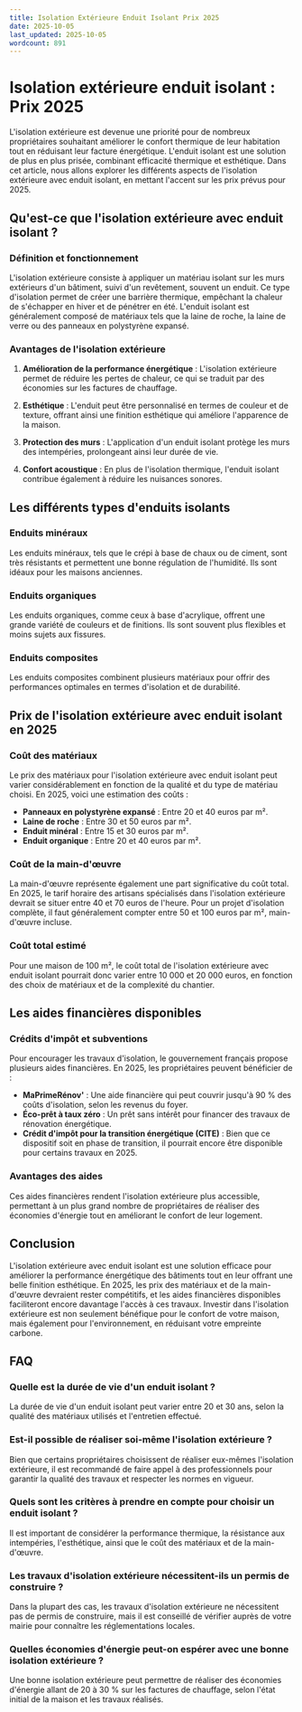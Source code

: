 ```yaml
---
title: Isolation Extérieure Enduit Isolant Prix 2025
date: 2025-10-05
last_updated: 2025-10-05
wordcount: 891
---
```


# Isolation extérieure enduit isolant : Prix 2025

L'isolation extérieure est devenue une priorité pour de nombreux propriétaires souhaitant améliorer le confort thermique de leur habitation tout en réduisant leur facture énergétique. L'enduit isolant est une solution de plus en plus prisée, combinant efficacité thermique et esthétique. Dans cet article, nous allons explorer les différents aspects de l'isolation extérieure avec enduit isolant, en mettant l'accent sur les prix prévus pour 2025.

## Qu'est-ce que l'isolation extérieure avec enduit isolant ?

### Définition et fonctionnement

L'isolation extérieure consiste à appliquer un matériau isolant sur les murs extérieurs d'un bâtiment, suivi d'un revêtement, souvent un enduit. Ce type d'isolation permet de créer une barrière thermique, empêchant la chaleur de s'échapper en hiver et de pénétrer en été. L'enduit isolant est généralement composé de matériaux tels que la laine de roche, la laine de verre ou des panneaux en polystyrène expansé.

### Avantages de l'isolation extérieure

1. **Amélioration de la performance énergétique** : L'isolation extérieure permet de réduire les pertes de chaleur, ce qui se traduit par des économies sur les factures de chauffage.
   
2. **Esthétique** : L'enduit peut être personnalisé en termes de couleur et de texture, offrant ainsi une finition esthétique qui améliore l'apparence de la maison.

3. **Protection des murs** : L'application d'un enduit isolant protège les murs des intempéries, prolongeant ainsi leur durée de vie.

4. **Confort acoustique** : En plus de l'isolation thermique, l'enduit isolant contribue également à réduire les nuisances sonores.

## Les différents types d'enduits isolants

### Enduits minéraux

Les enduits minéraux, tels que le crépi à base de chaux ou de ciment, sont très résistants et permettent une bonne régulation de l'humidité. Ils sont idéaux pour les maisons anciennes.

### Enduits organiques

Les enduits organiques, comme ceux à base d'acrylique, offrent une grande variété de couleurs et de finitions. Ils sont souvent plus flexibles et moins sujets aux fissures.

### Enduits composites

Les enduits composites combinent plusieurs matériaux pour offrir des performances optimales en termes d'isolation et de durabilité.

## Prix de l'isolation extérieure avec enduit isolant en 2025

### Coût des matériaux

Le prix des matériaux pour l'isolation extérieure avec enduit isolant peut varier considérablement en fonction de la qualité et du type de matériau choisi. En 2025, voici une estimation des coûts :

- **Panneaux en polystyrène expansé** : Entre 20 et 40 euros par m².
- **Laine de roche** : Entre 30 et 50 euros par m².
- **Enduit minéral** : Entre 15 et 30 euros par m².
- **Enduit organique** : Entre 20 et 40 euros par m².

### Coût de la main-d'œuvre

La main-d'œuvre représente également une part significative du coût total. En 2025, le tarif horaire des artisans spécialisés dans l'isolation extérieure devrait se situer entre 40 et 70 euros de l'heure. Pour un projet d'isolation complète, il faut généralement compter entre 50 et 100 euros par m², main-d'œuvre incluse.

### Coût total estimé

Pour une maison de 100 m², le coût total de l'isolation extérieure avec enduit isolant pourrait donc varier entre 10 000 et 20 000 euros, en fonction des choix de matériaux et de la complexité du chantier.

## Les aides financières disponibles

### Crédits d'impôt et subventions

Pour encourager les travaux d'isolation, le gouvernement français propose plusieurs aides financières. En 2025, les propriétaires peuvent bénéficier de :

- **MaPrimeRénov'** : Une aide financière qui peut couvrir jusqu'à 90 % des coûts d'isolation, selon les revenus du foyer.
- **Éco-prêt à taux zéro** : Un prêt sans intérêt pour financer des travaux de rénovation énergétique.
- **Crédit d'impôt pour la transition énergétique (CITE)** : Bien que ce dispositif soit en phase de transition, il pourrait encore être disponible pour certains travaux en 2025.

### Avantages des aides

Ces aides financières rendent l'isolation extérieure plus accessible, permettant à un plus grand nombre de propriétaires de réaliser des économies d'énergie tout en améliorant le confort de leur logement.

## Conclusion

L'isolation extérieure avec enduit isolant est une solution efficace pour améliorer la performance énergétique des bâtiments tout en leur offrant une belle finition esthétique. En 2025, les prix des matériaux et de la main-d'œuvre devraient rester compétitifs, et les aides financières disponibles faciliteront encore davantage l'accès à ces travaux. Investir dans l'isolation extérieure est non seulement bénéfique pour le confort de votre maison, mais également pour l'environnement, en réduisant votre empreinte carbone.

## FAQ

### Quelle est la durée de vie d'un enduit isolant ?

La durée de vie d'un enduit isolant peut varier entre 20 et 30 ans, selon la qualité des matériaux utilisés et l'entretien effectué.

### Est-il possible de réaliser soi-même l'isolation extérieure ?

Bien que certains propriétaires choisissent de réaliser eux-mêmes l'isolation extérieure, il est recommandé de faire appel à des professionnels pour garantir la qualité des travaux et respecter les normes en vigueur.

### Quels sont les critères à prendre en compte pour choisir un enduit isolant ?

Il est important de considérer la performance thermique, la résistance aux intempéries, l'esthétique, ainsi que le coût des matériaux et de la main-d'œuvre.

### Les travaux d'isolation extérieure nécessitent-ils un permis de construire ?

Dans la plupart des cas, les travaux d'isolation extérieure ne nécessitent pas de permis de construire, mais il est conseillé de vérifier auprès de votre mairie pour connaître les réglementations locales.

### Quelles économies d'énergie peut-on espérer avec une bonne isolation extérieure ?

Une bonne isolation extérieure peut permettre de réaliser des économies d'énergie allant de 20 à 30 % sur les factures de chauffage, selon l'état initial de la maison et les travaux réalisés.